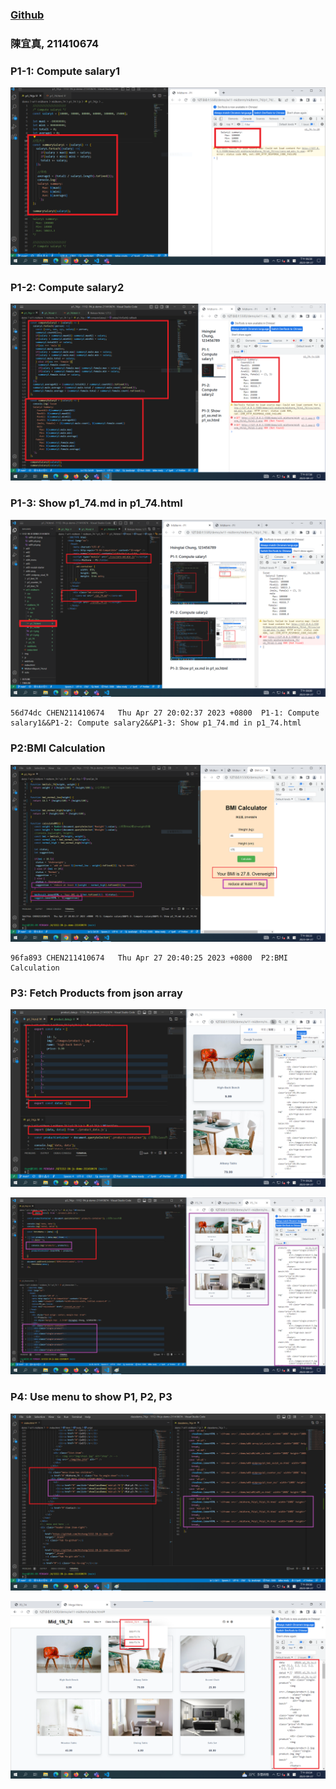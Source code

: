 ### [Github](https://github.com/CHEN211410674/1112-1N-js-demo-211410674.git)

### 陳宜真, 211410674

### P1-1: Compute salary1

![](p1-1.png)

### P1-2: Compute salary2

![](p1-2.png)

### P1-3: Show p1_74.md in p1_74.html

![](p1-3.png)

```
56d74dc CHEN211410674   Thu Apr 27 20:02:37 2023 +0800  P1-1: Compute salary1&&P1-2: Compute salary2&&P1-3: Show p1_74.md in p1_74.html
```

### P2:BMI Calculation

![](p2.png)

```
96fa893 CHEN211410674   Thu Apr 27 20:40:25 2023 +0800  P2:BMI Calculation
```

### P3: Fetch Products from json array

![](p3-1.png)

![](p3-2.png)

### P4: Use menu to show P1, P2, P3

![](p4-1.png)

![](p4-2.png)
